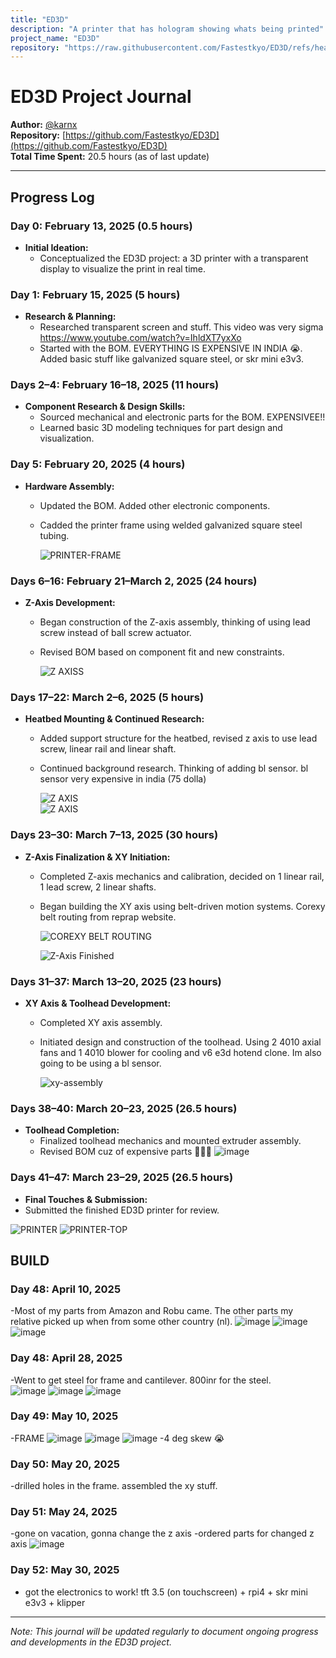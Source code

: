 ```yaml
---
title: "ED3D"
description: "A printer that has hologram showing whats being printed"
project_name: "ED3D"
repository: "https://raw.githubusercontent.com/Fastestkyo/ED3D/refs/heads/main/journal.md"
---
```

# ED3D Project Journal

**Author:** [@karnx](https://github.com/Fastestkyo)  
**Repository:** [https://github.com/Fastestkyo/ED3D](https://github.com/Fastestkyo/ED3D)  
**Total Time Spent:** 20.5 hours (as of last update)

---



## Progress Log

### Day 0: February 13, 2025 (0.5 hours)
- **Initial Ideation:**
  - Conceptualized the ED3D project: a 3D printer with a transparent display to visualize the print in real time.

### Day 1: February 15, 2025 (5 hours)
- **Research & Planning:**
  - Researched transparent screen and stuff. This video was very sigma https://www.youtube.com/watch?v=IhldXT7yxXo
  - Started with the BOM. EVERYTHING IS EXPENSIVE IN INDIA 😭. Added basic stuff like galvanized square steel, or skr mini e3v3.


### Days 2–4: February 16–18, 2025 (11 hours)
- **Component Research & Design Skills:**
  - Sourced mechanical and electronic parts for the BOM. EXPENSIVEE!!
  - Learned basic 3D modeling techniques for part design and visualization.

### Day 5: February 20, 2025 (4 hours)
- **Hardware Assembly:**
  - Updated the BOM. Added other electronic components.
  - Cadded the printer frame using welded galvanized square steel tubing.
 
    ![PRINTER-FRAME](https://github.com/user-attachments/assets/fef93311-ddb1-49f1-8a58-a70679d587c3)


### Days 6–16: February 21–March 2, 2025 (24 hours)
- **Z-Axis Development:**
  - Began construction of the Z-axis assembly, thinking of using lead screw instead of ball screw actuator. 
  - Revised BOM based on component fit and new constraints.

    ![Z AXISS](https://github.com/user-attachments/assets/536d5975-e3ec-4e65-87a3-0dc43c495e3e)

### Days 17–22: March 2–6, 2025 (5 hours)
- **Heatbed Mounting & Continued Research:**
  - Added support structure for the heatbed, revised z axis to use lead screw, linear rail and linear shaft.
  - Continued background research. Thinking of adding bl sensor. bl sensor very expensive in india (75 dolla)

    ![Z AXIS](https://github.com/user-attachments/assets/a56423a7-f586-4adb-a9e5-d7c679b7e917)  
    ![Z AXIS](https://github.com/user-attachments/assets/52c3d090-2eeb-432f-a230-d23d1db38c38)

### Days 23–30: March 7–13, 2025 (30 hours)
- **Z-Axis Finalization & XY Initiation:**
  - Completed Z-axis mechanics and calibration, decided on 1 linear rail, 1 lead screw, 2 linear shafts.
  - Began building the XY axis using belt-driven motion systems. Corexy belt routing from reprap website.
 
    ![COREXY BELT ROUTING](https://github.com/user-attachments/assets/65d4a6e9-30a5-4cf5-abff-ac4c4e845f0b)

    ![Z-Axis Finished](https://github.com/user-attachments/assets/32ac731c-7475-4b3c-b002-14f731b863bc)

### Days 31–37: March 13–20, 2025 (23 hours)
- **XY Axis & Toolhead Development:**
  - Completed XY axis assembly.
  - Initiated design and construction of the toolhead. Using 2 4010 axial fans and 1 4010 blower for cooling and v6 e3d hotend clone. Im also going to be using a bl sensor.

    ![xy-assembly](https://github.com/user-attachments/assets/fa92bf7b-fd68-4b7d-9ae4-94b5f682391a)
  
### Days 38–40: March 20–23, 2025 (26.5 hours)
- **Toolhead Completion:**
  - Finalized toolhead mechanics and mounted extruder assembly.
  - Revised BOM cuz of expensive parts 🤫🧏‍♂️
    ![image](https://github.com/user-attachments/assets/66bb0a5b-2c68-43ee-8bd2-acfb032acdd1)


### Days 41–47: March 23–29, 2025 (26.5 hours)
- **Final Touches & Submission:**
- Submitted the finished ED3D printer for review.
 
    
![PRINTER](https://github.com/user-attachments/assets/f3fd9fda-ad09-4d44-9c03-00bf5b19854b)
![PRINTER-TOP](https://github.com/user-attachments/assets/26eac7e6-4b60-45c7-854c-48d358da1f2e)


## BUILD

### Day 48: April 10, 2025
-Most of my parts from Amazon and Robu came. The other parts my relative picked up when from some other country (nl).
![image](https://github.com/user-attachments/assets/3cd2b5fd-ccb2-4dc8-96dc-dd5a4d6784c6)
![image](https://github.com/user-attachments/assets/dfcd8c63-7b4b-4913-9c17-a13732b97a2b)
![image](https://github.com/user-attachments/assets/12cf95a3-9189-4a02-9923-4c9babe9fe2c)

### Day 48: April 28, 2025
-Went to get steel for frame and cantilever. 800inr for the steel.  
![image](https://github.com/user-attachments/assets/2f9932db-37a6-4cc1-856b-0163eda27314)
![image](https://github.com/user-attachments/assets/e5c0383e-ec33-429d-9876-c98230cea7bc)
![image](https://github.com/user-attachments/assets/292b305f-e52d-4a28-b8d3-f1a10c1324b3)

### Day 49: May 10, 2025
-FRAME
![image](https://github.com/user-attachments/assets/4e654d3d-63eb-4aa6-bc72-36f7ed774ba2)
![image](https://github.com/user-attachments/assets/307c1de9-0b25-4fdc-81d5-d3faba3b0149)
![image](https://github.com/user-attachments/assets/ab29e5a8-9191-4e20-a1af-d0b82bd7eb24)
-4 deg skew 😭

### Day 50: May 20, 2025
-drilled holes in the frame. assembled the xy stuff. 

### Day 51: May 24, 2025
-gone on vacation, gonna change the z axis
-ordered parts for changed z axis 
![image](https://github.com/user-attachments/assets/10872195-f767-49b8-b460-0e0d72f5cafd)

### Day 52: May 30, 2025
- got the electronics to work! tft 3.5 (on touchscreen) + rpi4 + skr mini e3v3 + klipper
---

*Note: This journal will be updated regularly to document ongoing progress and developments in the ED3D project.*
